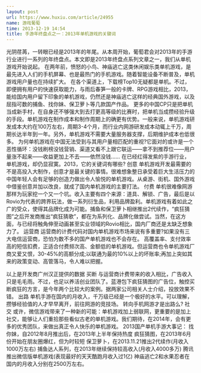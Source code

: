 ```yaml
---
layout: post
url: https://www.huxiu.com/article/24955
name: 游戏葡萄
time: 2013-12-19 14:54
title: 手游年终盘点之一：2013年单机游戏的关键词
---
```

光阴荏苒，一转眼已经是2013年的年尾。从本周开始，葡萄君会对2013年的手游行业进行一系列的年终盘点。本文即是2013年终盘点系列文章之一，我们从单机游戏开始说起。 在两年前，愤怒的小鸟、神庙逃亡这类休闲娱乐类单机游戏，是最先进入人们的手机屏幕、也是最热门的手机游戏。随着智能设备不断普及，单机游戏用户量也在持续扩大。 在各个渠道上，下载榜Top10无疑都是单机。不过，即便拥有用户的快速获取能力，与雨后春笋一般的卡牌、RPG游戏相比，2013，能给国内用户留下印象的单机游戏，仍然还是神庙逃亡这样的经典国外游戏，以及屈指可数的捕鱼、找你妹、保卫萝卜等几款国产作品。 更多的中国CP只是把单机当成新手村，在自身还不够强大到去打更高等级的比赛时，把单机当成攒经验升级的手段。单机游戏在制作成本和制作周期上的确更有优势。一般来说，单机游戏研发成本大约在100万左右，周期3-4个月，而行业内网游研发成本动辄上千万，周期长达半年到一年。另外，单机游戏不需要大量服务器支撑，后期维护成本也低很多。 为何单机游戏在中国无法受到与其用户量相匹配的重视?它面对的或许是一个恶性循环：没钱刷榜没钱营销、渠道又看不上跟它联运——拿不到推荐位——用户量涨不起来——收益更加上不去——依然没钱…… 在已经红得发紫的手游行业，单机游戏，却仍显寂寞。2013，它的关键词有哪些? 创意 单机游戏开发最需要的不是高投入大制作，创意才是最关键的事情。很难想象整日承受着巨大生活压力的中国年轻人会有足够的创造力做出令人愉悦的单机游戏。从桌游、街机、国外游戏中借鉴创意并加以改良，就成了国内单机游戏的主要打法。 付费 单机很难像网游那样为玩家挖一个又一个坑。收入主要有四个来源：道具、解锁、广告，最后是以Rovio为代表的跨界玩法，做一系列衍生品，利用品牌盈利。单机游戏有着如此之广的受众，使得其品牌化成为可能。捕鱼和保卫萝卜相继推出2代续作，“疯狂猜图”之后开发商推出“疯狂猜歌”，都在为系列化、品牌化做尝试。当然，在这方面，与已经将触角伸至动画甚至实业领域的Rovio相比，国内厂商还是太缺乏想象力了。 运营商 运营商的计费代码对国内单机游戏市场来说有多重要?如果没有三大电信运营商，恐怕为数不多的国产单机游戏也不会存在。 高覆盖率、支付效率高的短信扣费，正适合付费频次高、金额低的单机游戏。但运营商也令单机游戏厂商又爱又恨，30-45%的高额分成;以联通为最的10%以上的坏账率;再加上突如其来的政策变动、高管落马，令人难以把握。

以上是开发商广州汉正提供的数据 买断 与运营商计费带来的收入相比，广告收入只是毛毛雨。不过，也足以养活创业团队了。蓝港包下疯狂猜图的广告位，触控买断疯狂的方言，是今年两个比较大的案例。据两家公司相关人士介绍，投放效果不错。 出路 单机手游在国内的月收入，千万级已经是一个极好的水平。可以理解，攒够经验值的人才早早离开，前往网游的竞技场。 转向手机网游才是出路么? 社交 或许，微信游戏带来了一种新的可能：单机游戏加上弱联网，更重要的是加上社交，能够让人们重拾那些看似古老的单机游戏。我们期待，在2014年，会有更多的优秀团队，来做出真正令人快乐的单机游戏。 2013国产单机手游大事记： 找你妹，自2012年8月推出后，在2013年上半年保持热度 疯狂猜图，在2013年6月份开始在朋友圈爆红，但为时较短 保卫萝卜，在2013.11.21推出2代续作(月收入1000万左右) 捕鱼达人系列，在2013年继续保持较高收入(月收入4000多万) 腾讯推出微信版单机游戏(表现最好的天天酷跑月收入过1亿) 神庙逃亡2和水果忍者在国内的月收入分别在2500万左右。

